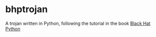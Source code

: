 # bhptrojan
A trojan written in Python, following the tutorial in the book [Black Hat Python](https://www.amazon.com/Black-Hat-Python-Programming-Pentesters/dp/1593275900)
